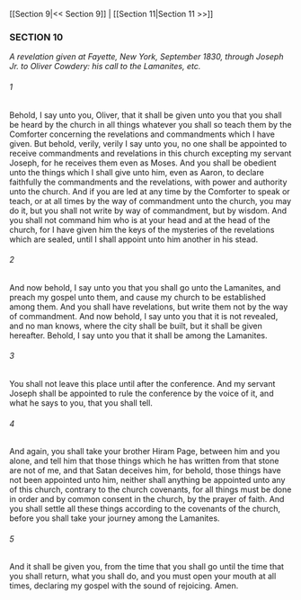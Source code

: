 [[Section 9|<< Section 9]]  |  [[Section 11|Section 11 >>]]

### SECTION 10

*A revelation given at Fayette, New York, September 1830, through Joseph Jr. to Oliver Cowdery: his call to the Lamanites, etc.*

###### 1
Behold, I say unto you, Oliver, that it shall be given unto you that you shall be heard by the church in all things whatever you shall so teach them by the Comforter concerning the revelations and commandments which I have given. But behold, verily, verily I say unto you, no one shall be appointed to receive commandments and revelations in this church excepting my servant Joseph, for he receives them even as Moses. And you shall be obedient unto the things which I shall give unto him, even as Aaron, to declare faithfully the commandments and the revelations, with power and authority unto the church. And if you are led at any time by the Comforter to speak or teach, or at all times by the way of commandment unto the church, you may do it, but you shall not write by way of commandment, but by wisdom. And you shall not command him who is at your head and at the head of the church, for I have given him the keys of the mysteries of the revelations which are sealed, until I shall appoint unto him another in his stead.

###### 2
And now behold, I say unto you that you shall go unto the Lamanites, and preach my gospel unto them, and cause my church to be established among them. And you shall have revelations, but write them not by the way of commandment. And now behold, I say unto you that it is not revealed, and no man knows, where the city shall be built, but it shall be given hereafter. Behold, I say unto you that it shall be among the Lamanites.

###### 3
You shall not leave this place until after the conference. And my servant Joseph shall be appointed to rule the conference by the voice of it, and what he says to you, that you shall tell.

###### 4
And again, you shall take your brother Hiram Page, between him and you alone, and tell him that those things which he has written from that stone are not of me, and that Satan deceives him, for behold, those things have not been appointed unto him, neither shall anything be appointed unto any of this church, contrary to the church covenants, for all things must be done in order and by common consent in the church, by the prayer of faith. And you shall settle all these things according to the covenants of the church, before you shall take your journey among the Lamanites.

###### 5
And it shall be given you, from the time that you shall go until the time that you shall return, what you shall do, and you must open your mouth at all times, declaring my gospel with the sound of rejoicing. Amen.